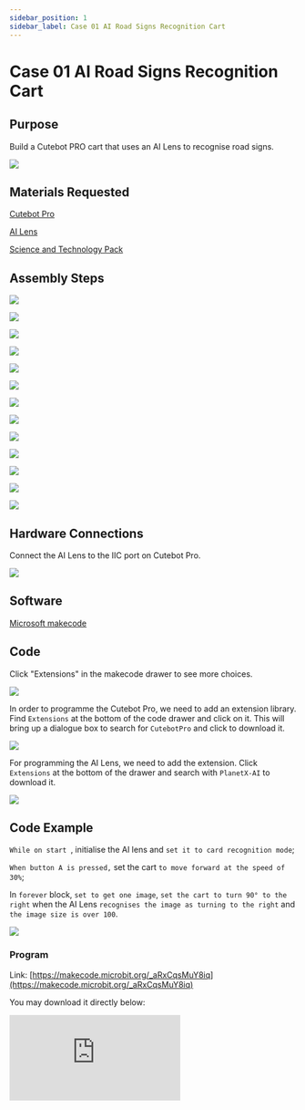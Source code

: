 ```yaml
---
sidebar_position: 1
sidebar_label: Case 01 AI Road Signs Recognition Cart
---
```


# Case 01 AI Road Signs Recognition Cart

## Purpose


Build a Cutebot PRO cart that uses an AI Lens to recognise road signs.

![](./images/cutebot-pro-extended-case-01-01.png)

## Materials Requested

[Cutebot Pro](https://www.elecfreaks.com/elecfreaks-smart-cutebot-pro-programming-robot-car-for-micro-bit.html)

[AI Lens](https://www.elecfreaks.com/elecfreaks-smart-ai-lens-kit.html)

[Science and Technology Pack](https://shop.elecfreaks.com/products/elecfreaks-tpbot-science-and-technology-pack?_pos=3&_sid=11fe49ca3&_ss=r)


## Assembly Steps

![](./images/cutebot-pro-extended-case-step-01-01.png)

![](./images/cutebot-pro-extended-case-step-01-02.png)

![](./images/cutebot-pro-extended-case-step-01-03.png)

![](./images/cutebot-pro-extended-case-step-01-04.png)

![](./images/cutebot-pro-extended-case-step-01-05.png)

![](./images/cutebot-pro-extended-case-step-01-06.png)

![](./images/cutebot-pro-extended-case-step-01-07.png)

![](./images/cutebot-pro-extended-case-step-01-08.png)

![](./images/cutebot-pro-extended-case-step-01-09.png)

![](./images/cutebot-pro-extended-case-step-01-10.png)

![](./images/cutebot-pro-extended-case-step-01-11.png)

![](./images/cutebot-pro-extended-case-step-01-12.png)

![](./images/cutebot-pro-extended-case-step-01-13.png)



## Hardware Connections

Connect the AI Lens to the IIC port on Cutebot Pro.

![](./images/cutebot-pro-extended-case-01-02.png)


## Software

[Microsoft makecode](https://makecode.microbit.org/#)


## Code


Click "Extensions" in the makecode drawer to see more choices.

![](./images/cutebot-pro-extended-case-01-03.png)

In order to programme the Cutebot Pro, we need to add an extension library. Find `Extensions` at the bottom of the code drawer and click on it. This will bring up a dialogue box to search for `CutebotPro` and click to download it.

![](./images/cutebot-pro-extended-case-01-04.png)

For programming the AI Lens, we need to add the extension. Click  `Extensions`  at the bottom of the drawer and search with `PlanetX-AI` to download it.

![](./images/cutebot-pro-extended-case-01-05.png)


## Code Example

`While on start `, initialise the AI lens and `set it to card recognition mode`;

`When button A is pressed,` set the cart `to move forward at the speed of 30%`;

In `forever` block, `set to get one image`, `set the cart to turn 90° to the right` when the AI Lens `recognises the image as turning to the right` and `the image size is over 100`.

![](./images/cutebot-pro-extended-case-01-06.png)


### Program

Link: [https://makecode.microbit.org/_aRxCqsMuY8iq](https://makecode.microbit.org/_aRxCqsMuY8iq)

You may download it directly below:

<div
    style={{
        position: 'relative',
        paddingBottom: '60%',
        overflow: 'hidden',
    }}
>
    <iframe
        src="https://makecode.microbit.org/_aRxCqsMuY8iq"
        frameborder="0"
        sandbox="allow-popups allow-forms allow-scripts allow-same-origin"
        style={{
            position: 'absolute',
            width: '100%',
            height: '100%',
        }}
    />
</div>

## Conclusion


When button A is pressed, the cart moves forward and when it meets a road sign turning right, it automatically turns right by 90° and stops moving.

![](./images/cutebot-pro-extended-case-01.gif)


## Expanded Knowledge

*** AI路牌识别的应用及发展 ***

AI路牌识别是一种基于人工智能技术的图像识别应用，用于检测、识别和理解道路上的交通路牌。以下是AI路牌识别的应用和发展方面的一些关键点：

交通管理：AI路牌识别可以帮助交通管理部门监测道路上的交通标志和路牌情况。它可以自动检测和识别交通标志，提供实时的交通信息和指示，帮助驾驶员和行人遵守交通规则和导航。

自动驾驶：在自动驾驶车辆的发展中，AI路牌识别是关键技术之一。它可以帮助自动驾驶车辆辨识和理解道路上的交通标志和指示，以便做出相应的决策和行驶计划。

导航和路径规划：AI路牌识别可以用于实时导航系统，帮助司机和行人确定正确的行驶方向和路径规划。它可以识别路牌上的道路名称、交叉口指示和限速信息，为用户提供准确的导航指引。

城市规划和交通优化：AI路牌识别可以为城市规划和交通优化提供宝贵的数据。通过分析和识别路牌信息，可以了解道路网络的结构、交通流量和交通状况，从而优化交通规划、改善道路设施和提升城市交通效率。

安全监控：AI路牌识别可以用于交通安全监控系统。它可以实时监测道路上的交通标志和路牌，检测异常情况，例如损坏的路牌或缺失的标志。这有助于及时修复和维护交通设施，确保道路的安全性和可靠性。

AI路牌识别的发展已经取得了显著进展，主要得益于深度学习和计算机视觉技术的不断发展。随着算法的不断优化和硬件的提升，AI路牌识别的准确性和实时性得到了显著提升。未来，预计AI路牌识别将进一步发展，更加智能化和全面化，为交通管理、自动驾驶和城市规划等领域带来更多的便利和效益。

*** Application and Development of AI Road Sign Recognition ***

AI Road Sign Recognition is an image recognition application based on Artificial Intelligence technology for detecting, recognising and understanding traffic road signs on roads. Here are some of the key points in terms of application and development of AI Road Sign Recognition:

Traffic Management : AI Road Sign Recognition helps traffic management to monitor the condition of traffic signs and road signs on roads. It can automatically detect and recognise traffic signs, provide real-time traffic information and directions, and help drivers and pedestrians follow traffic rules and navigation.

AUTOMATIC DRIVING: AI road sign recognition is one of the key technologies in the development of autonomous driving vehicles. It helps self-driving vehicles recognise and understand traffic signs and instructions on the road in order to make decisions and travel plans accordingly.

NAVIGATION AND PATH PLANNING: AI road sign recognition can be used in real-time navigation systems to help drivers and pedestrians determine the correct direction of travel and path planning. It recognises road names, intersection instructions and speed limit information on road signs to provide users with accurate navigation guidance.

Urban planning and traffic optimisation: AI road sign recognition can provide valuable data for urban planning and traffic optimisation. By analysing and recognising road sign information, the structure of the road network, traffic flow and traffic conditions can be understood to optimise traffic planning, improve road facilities and enhance urban traffic efficiency.

Safety monitoring: AI road sign recognition can be used for traffic safety monitoring system. It can monitor traffic signs and road signs on roads in real time and detect abnormalities, such as damaged road signs or missing signs. This helps to repair and maintain traffic facilities in time to ensure the safety and reliability of roads.

Significant progress has been made in the development of AI road sign recognition, mainly due to the continuous development of deep learning and computer vision technologies. With the continuous optimisation of algorithms and the enhancement of hardware, the accuracy and real-time performance of AI road sign recognition have been significantly improved. In the future, it is expected that AI road sign recognition will further develop to become more intelligent and comprehensive, bringing more convenience and benefits to fields such as traffic management, autonomous driving and urban planning.
